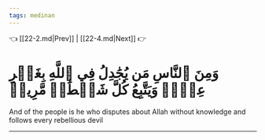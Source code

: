 ```yaml
---
tags: medinan
---
```


👈 [[22-2.md|Prev]] | [[22-4.md|Next]] 👉

# وَمِنَ ٱلنَّاسِ مَن يُجَٰدِلُ فِي ٱللَّهِ بِغَيۡرِ عِلۡمٖ وَيَتَّبِعُ كُلَّ شَيۡطَٰنٖ مَّرِيدٖ

And of the people is he who disputes about Allah without knowledge and follows every rebellious devil

---

